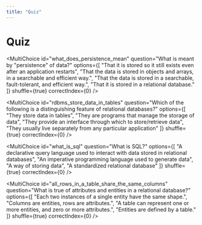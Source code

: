 ```yaml
---
title: "Quiz"
---
```


# Quiz

<MultiChoice
  id="what_does_persistence_mean"
  question="What is meant by \"persistence\" of data?"
  options={[
    "That it is stored so it still exists even after an application restarts",
    "That the data is stored in objects and arrays, in a searchable and efficient way.",
    "That the data is stored in a searchable, fault-tolerant, and efficient way.",
    "That it is stored in a relational database."
  ]}
  shuffle={true}
  correctIndex={0}
/>

<MultiChoice
  id="rdbms_store_data_in_tables"
  question="Which of the following is a distinguishing feature of relational databases?"
  options={[
     "They store data in tables",
     "They are programs that manage the storage of data",
     "They provide an interface through which to store/retrieve data",
     "They usually live separately from any particular application"
  ]}
  shuffle={true}
  correctIndex={0}
/>

<MultiChoice
  id="what_is_sql"
  question="What is SQL?"
  options={[
    "A declarative query language used to interact with data stored in relational databases",
    "An imperative programming language used to generate data",
    "A way of storing data",
    "A standardized relational database"
  ]}
  shuffle={true}
  correctIndex={0}
/>

<MultiChoice
  id="all_rows_in_a_table_share_the_same_columns"
  question="What is true of attributes and entities in a relational database?"
  options={[
    "Each two instances of a single entity have the same shape.",
    "Columns are entities, rows are attributes.",
    "A table can represent one or more entities, and zero or more attributes.",
    "Entities are defined by a table."
  ]}
  shuffle={true}
  correctIndex={0}
/>


